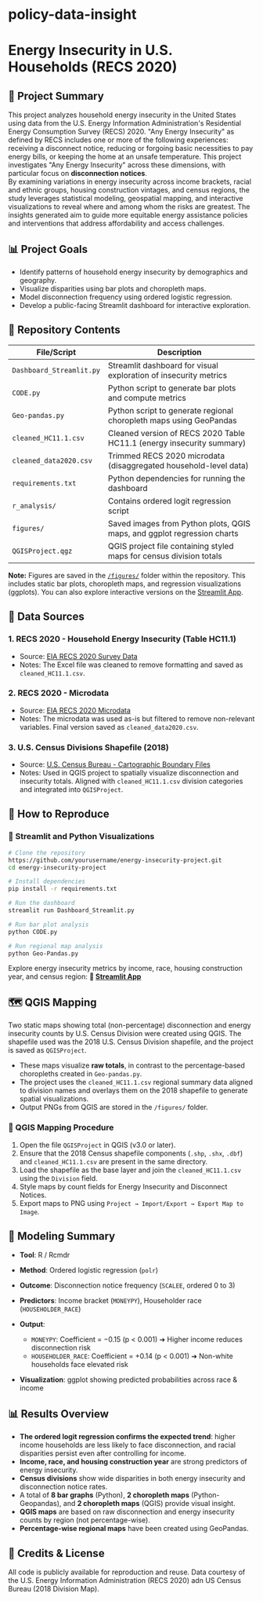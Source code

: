 # policy-data-insight

# Energy Insecurity in U.S. Households (RECS 2020)

## 🔹 Project Summary

This project analyzes household energy insecurity in the United States using data from the U.S. Energy Information Administration's Residential Energy Consumption Survey (RECS) 2020. "Any Energy Insecurity" as defined by RECS includes one or more of the following experiences: receiving a disconnect notice, reducing or forgoing basic necessities to pay energy bills, or keeping the home at an unsafe temperature. This project investigates "Any Energy Insecurity" across these dimensions, with particular focus on **disconnection notices**.  
By examining variations in energy insecurity across income brackets, racial and ethnic groups, housing construction vintages, and census regions, the study leverages statistical modeling, geospatial mapping, and interactive visualizations to reveal where and among whom the risks are greatest. The insights generated aim to guide more equitable energy assistance policies and interventions that address affordability and access challenges.

## 📊 Project Goals

* Identify patterns of household energy insecurity by demographics and geography.
* Visualize disparities using bar plots and choropleth maps.
* Model disconnection frequency using ordered logistic regression.
* Develop a public-facing Streamlit dashboard for interactive exploration.

## 📂 Repository Contents

| File/Script              | Description                                                             |
| ------------------------ | ----------------------------------------------------------------------- |
| `Dashboard_Streamlit.py` | Streamlit dashboard for visual exploration of insecurity metrics        |
| `CODE.py`                | Python script to generate bar plots and compute metrics                 |
| `Geo-pandas.py`          | Python script to generate regional choropleth maps using GeoPandas      |
| `cleaned_HC11.1.csv`     | Cleaned version of RECS 2020 Table HC11.1 (energy insecurity summary)   |
| `cleaned_data2020.csv`   | Trimmed RECS 2020 microdata (disaggregated household-level data)        |
| `requirements.txt`       | Python dependencies for running the dashboard                           |
| `r_analysis/`            | Contains ordered logit regression script                                |
| `figures/`               | Saved images from Python plots, QGIS maps, and ggplot regression charts |
| `QGISProject.qgz`        | QGIS project file containing styled maps for census division totals     |

**Note:** Figures are saved in the [`/figures/`](./figures) folder within the repository. This includes static bar plots, choropleth maps, and regression visualizations (ggplots). You can also explore interactive versions on the [Streamlit App](https://dashboardapppy-birkbduyuwrxwegphddq4v.streamlit.app/).

## 📅 Data Sources

### 1. **RECS 2020 - Household Energy Insecurity (Table HC11.1)**

* Source: [EIA RECS 2020 Survey Data](https://www.eia.gov/consumption/residential/data/2020/index.php?view=characteristics)
* Notes: The Excel file was cleaned to remove formatting and saved as `cleaned_HC11.1.csv`.

### 2. **RECS 2020 - Microdata**

* Source: [EIA RECS 2020 Microdata](https://www.eia.gov/consumption/residential/data/2020/index.php?view=microdata)
* Notes: The microdata was used as-is but filtered to remove non-relevant variables. Final version saved as `cleaned_data2020.csv`.

### 3. **U.S. Census Divisions Shapefile (2018)**

* Source: [U.S. Census Bureau - Cartographic Boundary Files](https://www.census.gov/geographies/mapping-files/time-series/geo/carto-boundary-file.html)
* Notes: Used in QGIS project to spatially visualize disconnection and insecurity totals. Aligned with `cleaned_HC11.1.csv` division categories and integrated into `QGISProject`.

## 🔧 How to Reproduce

### 🔹 Streamlit and Python Visualizations

```bash
# Clone the repository
https://github.com/yourusername/energy-insecurity-project.git
cd energy-insecurity-project

# Install dependencies
pip install -r requirements.txt

# Run the dashboard
streamlit run Dashboard_Streamlit.py

# Run bar plot analysis
python CODE.py

# Run regional map analysis
python Geo-Pandas.py
```

Explore energy insecurity metrics by income, race, housing construction year, and census region:
**🔗 [Streamlit App](https://dashboardapppy-birkbduyuwrxwegphddq4v.streamlit.app/)**

## 🗺️ QGIS Mapping

Two static maps showing total (non-percentage) disconnection and energy insecurity counts by U.S. Census Division were created using QGIS. The shapefile used was the 2018 U.S. Census Division shapefile, and the project is saved as `QGISProject`.

* These maps visualize **raw totals**, in contrast to the percentage-based choropleths created in `Geo-pandas.py`.
* The project uses the `cleaned_HC11.1.csv` regional summary data aligned to division names and overlays them on the 2018 shapefile to generate spatial visualizations.
* Output PNGs from QGIS are stored in the `/figures/` folder.

### 🔹 QGIS Mapping Procedure

1. Open the file `QGISProject` in QGIS (v3.0 or later).
2. Ensure that the 2018 Census shapefile components (`.shp`, `.shx`, `.dbf`) and `cleaned_HC11.1.csv` are present in the same directory.
3. Load the shapefile as the base layer and join the `cleaned_HC11.1.csv` using the `Division` field.
4. Style maps by count fields for Energy Insecurity and Disconnect Notices.
5. Export maps to PNG using `Project → Import/Export → Export Map to Image`.

## 🔄 Modeling Summary

* **Tool**: R / Rcmdr
* **Method**: Ordered logistic regression (`polr`)
* **Outcome**: Disconnection notice frequency (`SCALEE`, ordered 0 to 3)
* **Predictors**: Income bracket (`MONEYPY`), Householder race (`HOUSEHOLDER_RACE`)
* **Output**:

  * `MONEYPY`: Coefficient = −0.15 (p < 0.001) ➔ Higher income reduces disconnection risk
  * `HOUSEHOLDER_RACE`: Coefficient = +0.14 (p < 0.001) ➔ Non-white households face elevated risk
* **Visualization**: ggplot showing predicted probabilities across race & income

## 📊 Results Overview

* **The ordered logit regression confirms the expected trend**: higher income households are less likely to face disconnection, and racial disparities persist even after controlling for income.
* **Income, race, and housing construction year** are strong predictors of energy insecurity.
* **Census divisions** show wide disparities in both energy insecurity and disconnection notice rates.
* A total of **8 bar graphs** (Python), **2 choropleth maps** (Python- Geopandas),  and **2 choropleth maps** (QGIS) provide visual insight.
* **QGIS maps** are based on raw disconnection and energy insecurity counts by region (not percentage-wise).
* **Percentage-wise regional maps** have been created using GeoPandas.

## 📙 Credits & License

All code is publicly available for reproduction and reuse.
Data courtesy of the U.S. Energy Information Administration (RECS 2020) adn US Census Bureau (2018 Division Map).
